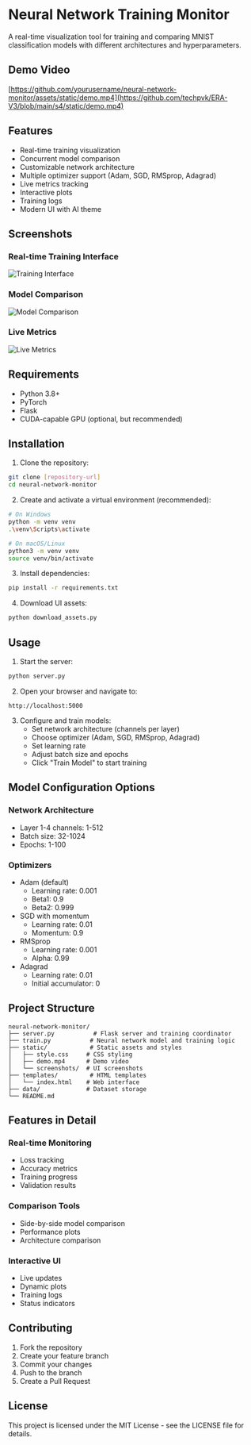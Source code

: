 # Neural Network Training Monitor

A real-time visualization tool for training and comparing MNIST classification models with different architectures and hyperparameters.

## Demo Video

[https://github.com/yourusername/neural-network-monitor/assets/static/demo.mp4](https://github.com/techpvk/ERA-V3/blob/main/s4/static/demo.mp4)

## Features

- Real-time training visualization
- Concurrent model comparison
- Customizable network architecture
- Multiple optimizer support (Adam, SGD, RMSprop, Adagrad)
- Live metrics tracking
- Interactive plots
- Training logs
- Modern UI with AI theme

## Screenshots

### Real-time Training Interface
![Training Interface](static/screenshots/interface.png)

### Model Comparison
![Model Comparison](static/screenshots/comparison.png)

### Live Metrics
![Live Metrics](static/screenshots/metrics.png)

## Requirements

- Python 3.8+
- PyTorch
- Flask
- CUDA-capable GPU (optional, but recommended)

## Installation

1. Clone the repository:
```bash
git clone [repository-url]
cd neural-network-monitor
```

2. Create and activate a virtual environment (recommended):
```bash
# On Windows
python -m venv venv
.\venv\Scripts\activate

# On macOS/Linux
python3 -m venv venv
source venv/bin/activate
```

3. Install dependencies:
```bash
pip install -r requirements.txt
```

4. Download UI assets:
```bash
python download_assets.py
```

## Usage

1. Start the server:
```bash
python server.py
```

2. Open your browser and navigate to:
```
http://localhost:5000
```

3. Configure and train models:
   - Set network architecture (channels per layer)
   - Choose optimizer (Adam, SGD, RMSprop, Adagrad)
   - Set learning rate
   - Adjust batch size and epochs
   - Click "Train Model" to start training

## Model Configuration Options

### Network Architecture
- Layer 1-4 channels: 1-512
- Batch size: 32-1024
- Epochs: 1-100

### Optimizers
- Adam (default)
  - Learning rate: 0.001
  - Beta1: 0.9
  - Beta2: 0.999
- SGD with momentum
  - Learning rate: 0.01
  - Momentum: 0.9
- RMSprop
  - Learning rate: 0.001
  - Alpha: 0.99
- Adagrad
  - Learning rate: 0.01
  - Initial accumulator: 0

## Project Structure

```
neural-network-monitor/
├── server.py           # Flask server and training coordinator
├── train.py           # Neural network model and training logic
├── static/            # Static assets and styles
│   ├── style.css     # CSS styling
│   ├── demo.mp4      # Demo video
│   └── screenshots/  # UI screenshots
├── templates/         # HTML templates
│   └── index.html    # Web interface
├── data/             # Dataset storage
└── README.md
```

## Features in Detail

### Real-time Monitoring
- Loss tracking
- Accuracy metrics
- Training progress
- Validation results

### Comparison Tools
- Side-by-side model comparison
- Performance plots
- Architecture comparison

### Interactive UI
- Live updates
- Dynamic plots
- Training logs
- Status indicators

## Contributing

1. Fork the repository
2. Create your feature branch
3. Commit your changes
4. Push to the branch
5. Create a Pull Request

## License

This project is licensed under the MIT License - see the LICENSE file for details.
